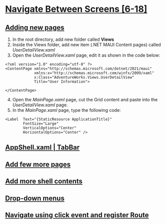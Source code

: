 # [Navigate Between Screens [6-18]](https://youtu.be/1FI3fAe1bBA?si=EgCgLv9-DcDaEnsm)

## [Adding new pages](https://youtu.be/1FI3fAe1bBA?t=71)

1. In the root directory, add new folder called **Views**
2. Inside the Views folder, add new item (.NET MAUI Content pages) called *UserDetailView.xaml*
3. Open the *UserDetailView.xaml* page, edit it as shown in the code below:

```
<?xml version="1.0" encoding="utf-8" ?>
<ContentPage xmlns="http://schemas.microsoft.com/dotnet/2021/maui"
             xmlns:x="http://schemas.microsoft.com/winfx/2009/xaml"
             x:Class="AdventureWorks.Views.UserDetailView"
             Title="User Information">
        
</ContentPage>
```

4. Open the *MainPage.xaml* page, cut the Grid content and paste into the *UserDetailView.xaml* page.
5. In the *MainPage.xaml* page, type the following code:

```
<Label  Text="{StaticResource ApplicationTitle}"
        FontSize="Large"
        VerticalOptions="Center"
        HorizontalOptions="Center" />
```

## [AppShell.xaml | TabBar](https://youtu.be/1FI3fAe1bBA?t=242)
## [Add few more pages](https://youtu.be/1FI3fAe1bBA?t=532)
## [Add more shell contents](https://youtu.be/1FI3fAe1bBA?t=572)
## [Drop-down menus](https://youtu.be/1FI3fAe1bBA?t=647)
## [Navigate using click event and register Route](https://youtu.be/1FI3fAe1bBA?t=781)